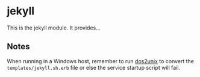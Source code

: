 # jekyll #

This is the jekyll module. It provides...

## Notes
When running in a Windows host, remember to run [dos2unix](http://dos2unix.sourceforge.net/) to convert the `templates/jekyll.sh.erb` file or else the service startup script will fail. 
